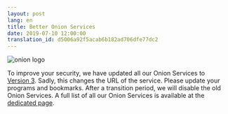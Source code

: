 ```yaml
---
layout: post
lang: en
title: Better Onion Services
date: 2019-07-10 12:00:00
translation_id: d5006a92f5acab6b182ad706dfe77dc2
---
```

![onion logo](/assets/img/Onion_Color.png)

To improve your security, we have updated all our Onion Services to [Version 3](https://trac.torproject.org/projects/tor/wiki/doc/HiddenServiceNames#Whyarev3onionsbetter).
Sadly, this changes the URL of the service. Please update your programs and bookmarks. After a transition period, we will disable the old Onion Services.
A full list of all our Onion Services is available at the [dedicated page](/en/services/onion.html).
